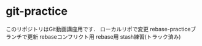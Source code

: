 # git-practice
このリポジトリはGit動画講座用です．
ローカルリポで変更
rebase-practiceブランチで更新 rebaseコンフリクト用
rebase用
stash練習(トラック済み)
